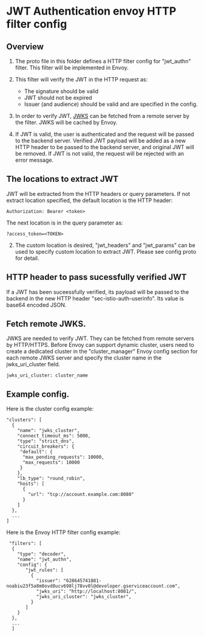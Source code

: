 # JWT Authentication envoy HTTP filter config

## Overview

1. The proto file in this folder defines a HTTP filter config for "jwt_authn" filter. This filter will be implemented in Envoy.

2. This filter will verify the JWT in the HTTP request as:
    - The signature should be valid
    - JWT should not be expired
    - Issuer (and audience) should be valid and are specified in the config.

3. In order to verify JWT, [JWKS](https://tools.ietf.org/html/rfc7517#appendix-A) can be fetched from a remote server by the filter. JWKS will be cached by Envoy.

3. If JWT is valid, the user is authenticated and the request will be passed to the backend server. Verified JWT payload will be added as a new HTTP header to be passed to the backend server, and original JWT will be removed. If JWT is not valid, the request will be rejected with an error message.

## The locations to extract JWT

JWT will be extracted from the HTTP headers or query parameters. If not extract location specified, the default location is the HTTP header:
```
Authorization: Bearer <token>
```
The next location is in the query parameter as:
```
?access_token=<TOKEN>
```

2. The custom location is desired, "jwt_headers" and "jwt_params" can be used to specify custom location to extract JWT. Please see config proto for detail.

## HTTP header to pass sucessfully verified JWT

If a JWT has been suceessfully verified, its payload will be passed to the backend in the new HTTP header "sec-istio-auth-userinfo". Its value is base64 encoded JSON.

## Fetch remote JWKS.

JWKS are needed to verify JWT. They can be fetched from remote servers by HTTP/HTTPS. Before Envoy can support dynamic cluster, users need to create a dedicated cluster in the "cluster_manager" Envoy config section for each remote JWKS server and specify the cluster name in the jwks_uri_cluster field.
```
jwks_uri_cluster: cluster_name
```

## Example config.

Here is the cluster config example:
```
"clusters": [
  {
    "name": "jwks_cluster",
    "connect_timeout_ms": 5000,
    "type": "strict_dns",
    "circuit_breakers": {
     "default": {
      "max_pending_requests": 10000,
      "max_requests": 10000
     }
    },
    "lb_type": "round_robin",
    "hosts": [
      {
        "url": "tcp://account.example.com:8080"
      }
    ]
  },
  ...
]
```

Here is the Envoy HTTP filter config example:
```
 "filters": [
  {
    "type": "decoder",
    "name": "jwt_authn",
    "config": {
       "jwt_rules": [
         {
           "issuer": "628645741881-noabiu23f5a8m8ovd8ucv698lj78vv0l@developer.gserviceaccount.com",
           "jwks_uri": "http://localhost:8081/",
           "jwks_uri_cluster": "jwks_cluster",
         }
       ]
    }
  },
  ...
  ]
```
